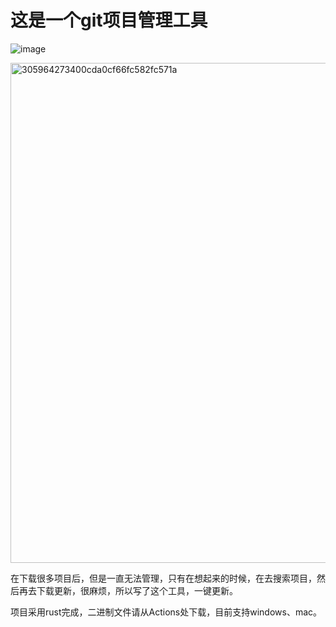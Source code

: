 # 这是一个git项目管理工具

![image](https://github.com/GoodGas/gitpull/assets/30428693/13970063-7f9d-42b2-923f-542001f24634)


<img width="800" alt="305964273400cda0cf66fc582fc571a" src="https://github.com/GoodGas/gitpull/assets/30428693/36f5b577-2612-492a-8383-5dc44d4eb4a9">


在下载很多项目后，但是一直无法管理，只有在想起来的时候，在去搜索项目，然后再去下载更新，很麻烦，所以写了这个工具，一键更新。

项目采用rust完成，二进制文件请从Actions处下载，目前支持windows、mac。
